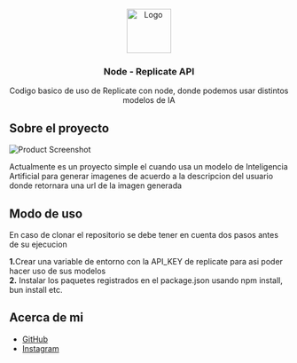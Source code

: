 <br/>
<div align="center">
<img src="https://picsum.photos/400" alt="Logo" width="80" height="80">
<h3 align="center">Node - Replicate API</h3>
<p align="center">
Codigo basico de uso de Replicate con node, donde podemos usar distintos modelos de IA
</p>
</div>

 ## Sobre el proyecto

![Product Screenshot](https://picsum.photos/1920/1080)

Actualmente es un proyecto simple el cuando usa un modelo de Inteligencia Artificial para generar imagenes de acuerdo a la descripcion del usuario donde retornara una url de la imagen generada

## Modo de uso

En caso de clonar el repositorio se debe tener en cuenta dos pasos antes de su ejecucion

<b>1.</b>Crear una variable de entorno con la API_KEY de replicate para asi  poder hacer uso de sus modelos
<br/>
<b>2.</b> Instalar los paquetes registrados en el package.json usando npm install, bun install etc.


## Acerca de mi

- [GitHub](https://github.com/Felipebastidas1105)
- [Instagram](https://www.instagram.com/mc_bastidass/)
